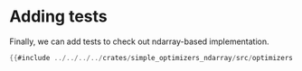 # Adding tests

Finally, we can add tests to check out ndarray-based implementation.

```rust
{{#include ../../../../crates/simple_optimizers_ndarray/src/optimizers.rs:tests}}
```